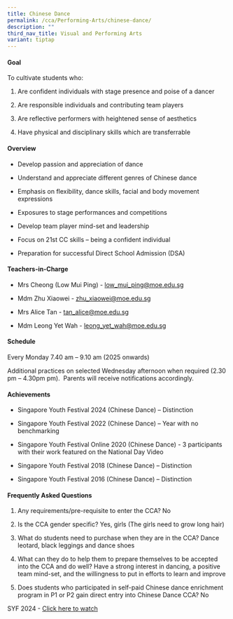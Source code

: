 ```yaml
---
title: Chinese Dance
permalink: /cca/Performing-Arts/chinese-dance/
description: ""
third_nav_title: Visual and Performing Arts
variant: tiptap
---
```

<h4>Goal</h4>
<p>To cultivate students who:</p>
<ol data-tight="true" class="tight">
<li>
<p>Are confident individuals with stage presence and poise of a dancer</p>
</li>
<li>
<p>Are responsible individuals and contributing team players</p>
</li>
<li>
<p>Are reflective performers with heightened sense of aesthetics</p>
</li>
<li>
<p>Have physical and disciplinary skills which are transferrable</p>
</li>
</ol>
<h4>Overview</h4>
<ul data-tight="true" class="tight">
<li>
<p>Develop passion and appreciation of dance</p>
</li>
<li>
<p>Understand and appreciate different genres of Chinese dance</p>
</li>
<li>
<p>Emphasis on flexibility, dance skills, facial and body movement expressions</p>
</li>
<li>
<p>Exposures to stage performances and competitions</p>
</li>
<li>
<p>Develop team player mind-set and leadership</p>
</li>
<li>
<p>Focus on 21st CC skills – being a confident individual</p>
</li>
<li>
<p>Preparation for successful Direct School Admission (DSA)</p>
</li>
</ul>
<h4>Teachers-in-Charge</h4>
<ul data-tight="true" class="tight">
<li>
<p>Mrs Cheong (Low Mui Ping) -&nbsp;<a href="mailto:low_mui_ping@moe.edu.sg" rel="noopener noreferrer nofollow" target="_blank">low_mui_ping@moe.edu.sg</a>
</p>
</li>
<li>
<p>Mdm Zhu Xiaowei&nbsp;- <a href="mailto:zhu_xiaowei@moe.edu.sg" rel="noopener noreferrer nofollow" target="_blank">zhu_xiaowei@moe.edu.sg</a>
</p>
</li>
<li>
<p>Mrs Alice Tan - <a href="mailto:tan_alice@moe.edu.sg" rel="noopener noreferrer nofollow" target="_blank">tan_alice@moe.edu.sg</a>
</p>
</li>
<li>
<p>Mdm Leong Yet Wah - <a href="mailto:leong_yet_wah@moe.edu.sg" rel="noopener noreferrer nofollow" target="_blank">leong_yet_wah@moe.edu.sg</a>
</p>
</li>
</ul>
<h4>Schedule</h4>
<p>Every Monday 7.40 am – 9.10 am (2025 onwards)</p>
<p>Additional practices on selected Wednesday afternoon when required (2.30
pm – 4.30pm pm).&nbsp; Parents will receive notifications accordingly.</p>
<h4>Achievements</h4>
<ul data-tight="true" class="tight">
<li>
<p>Singapore Youth Festival 2024 (Chinese Dance) – Distinction</p>
</li>
<li>
<p>Singapore Youth Festival 2022 (Chinese Dance) – Year with no benchmarking</p>
</li>
<li>
<p>Singapore Youth Festival Online 2020 (Chinese Dance)&nbsp;- 3 participants
with their work featured on the National Day Video</p>
</li>
<li>
<p>Singapore Youth Festival 2018 (Chinese Dance) – Distinction</p>
</li>
<li>
<p>Singapore Youth Festival 2016 (Chinese Dance) – Distinction</p>
<p></p>
</li>
</ul>
<h4>Frequently Asked Questions</h4>
<ol data-tight="true" class="tight">
<li>
<p>Any requirements/pre-requisite to enter the CCA?&nbsp;No</p>
</li>
<li>
<p>Is the CCA gender specific?&nbsp;Yes, girls (The girls need to grow long
hair)</p>
</li>
<li>
<p>What do students need to purchase when they are in the CCA? Dance leotard,
black leggings and dance shoes</p>
</li>
<li>
<p>What can they do to help them to prepare themselves to be accepted into
the CCA and do well?&nbsp;Have a strong interest in dancing, a positive
team mind-set, and the willingness to put in efforts to learn and improve</p>
</li>
<li>
<p>Does students who participated in self-paid Chinese dance enrichment program
in P1 or P2 gain direct entry into Chinese Dance CCA? No</p>
<p></p>
</li>
</ol>
<p></p>
<p></p>
<p>SYF 2024 - <a href="https://www.youtube.com/watch?v=PK7R8ai6__k" rel="noopener nofollow" target="_blank">Click here to watch</a>
</p>